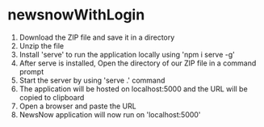 # newsnowWithLogin



1. Download the ZIP file and save it in a directory
2. Unzip the file
3. Install 'serve' to run the application locally using 'npm i serve -g'
4. After serve is installed, Open the directory of our ZIP file in a command prompt
5. Start the server by using 'serve .' command
6. The application will be hosted on localhost:5000 and the URL will be copied to clipboard
7. Open a browser and paste the URL
8. NewsNow application will now run on 'localhost:5000'
